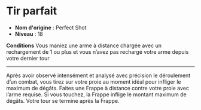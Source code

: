 # Tir parfait

 * **Nom d'origine** : Perfect Shot
 * **Niveau** : 18


<p><strong>Conditions</strong> Vous maniez une arme à distance chargée avec un rechargement de 1 ou plus et vous n’avez pas rechargé votre arme depuis votre dernier tour</p>
<hr>
<p>Après avoir observé intensément et analysé avec précision le déroulement d’un combat, vous tirez sur votre proie au moment idéal pour infliger le maximum de dégâts. Faites une Frappe à distance contre votre proie avec l’arme requise. Si vous touchez, la Frappe inflige le montant maximum de dégâts. Votre tour se termine après la Frappe.</p>